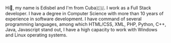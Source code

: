 Hi👋, my name is Edisbel and I'm from Cuba🇨🇺. I work as a Full Stack developer. I have a degree in Computer Science with more than 10 years of experience in software development. I have command of several programming languages, among which HTML/CSS, XML, PHP, Python, C++, Java, Javascript stand out, I have a high capacity to work with Windows and Linux operating systems.

